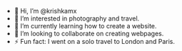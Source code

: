 - 👋 Hi, I’m @krishkamx
- 👀 I’m interested in photography and travel.
- 🌱 I’m currently learning how to create a website.
- 💞️ I’m looking to collaborate on creating webpages.
- ⚡ Fun fact: I went on a solo travel to London and Paris.

<!---
krishkamx/krishkamx is a ✨ special ✨ repository because its `README.md` (this file) appears on your GitHub profile.
You can click the Preview link to take a look at your changes.
--->
